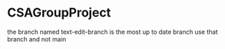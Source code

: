 # CSAGroupProject

the branch named text-edit-branch is the most up to date branch 
use that branch and not main 
